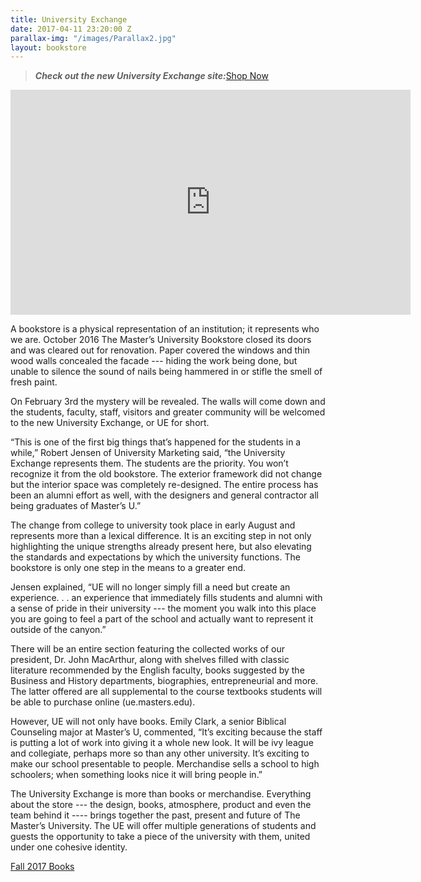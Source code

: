 ```yaml
---
title: University Exchange
date: 2017-04-11 23:20:00 Z
parallax-img: "/images/Parallax2.jpg"
layout: bookstore
---
```


> ***Check out the new University Exchange site:***<a href="https://ue.masters.edu" class="btn btn-navy right">Shop Now</a>

<div class="video-container">
<iframe src="https://player.vimeo.com/video/190782130?color=daaa00&title=0&byline=0&portrait=0" width="640" height="360" frameborder="0" webkitallowfullscreen mozallowfullscreen allowfullscreen></iframe>
</div>

A bookstore is a physical representation of an institution; it represents who we are. October 2016 The Master’s University Bookstore closed its doors and was cleared out for renovation. Paper covered the windows and thin wood walls concealed the facade --- hiding the work being done, but unable to silence the sound of nails being hammered in or stifle the smell of fresh paint.


On February 3rd the mystery will be revealed. The walls will come down and the students, faculty, staff, visitors and greater community will be welcomed to the new University Exchange, or UE for short.

“This is one of the first big things that’s happened for the students in a while,” Robert Jensen of University Marketing said, “the University Exchange represents them. The students are the priority. You won’t recognize it from the old bookstore. The exterior framework did not change but the interior space was completely re-designed. The entire process has been an alumni effort as well, with the designers and general contractor all being graduates of Master’s U.”

The change from college to university took place in early August and represents more than a lexical difference. It is an exciting step in not only highlighting the unique strengths already present here, but also elevating the standards and expectations by which the university functions.  The bookstore is only one step in the means to a greater end.

Jensen explained, “UE will no longer simply fill a need but create an experience. . . an experience that immediately fills students and alumni with a sense of pride in their university --- the moment you walk into this place you are going to feel a part of the school and actually want to represent it outside of the canyon.”

There will be an entire section featuring the collected works of our president, Dr. John MacArthur, along with shelves filled with classic literature recommended by the English faculty, books suggested by the Business and History departments, biographies, entrepreneurial and more. The latter offered are all supplemental to the course textbooks students will be able to purchase online (ue.masters.edu).

However, UE will not only have books. Emily Clark, a senior Biblical Counseling major at Master’s U, commented, “It’s exciting because the staff is putting a lot of work into giving it a whole new look. It will be ivy league and collegiate, perhaps more so than any other university. It’s exciting to make our school presentable to people. Merchandise sells a school to high schoolers; when something looks nice it will bring people in.”

The University Exchange is more than books or merchandise. Everything about the store --- the design, books, atmosphere, product and even the team behind it ---- brings together the past, present and future of The Master’s University. The UE will offer multiple generations of students and guests the opportunity to take a piece of the university with them, united under one cohesive identity.

<a class="btn btn-navy right" href="https://docs.google.com/spreadsheets/d/1YK8Hc7KptiX28D5INeIfN5jeXk6K-zQba5ijGgr33LI/pubhtml">Fall 2017 Books</a>
